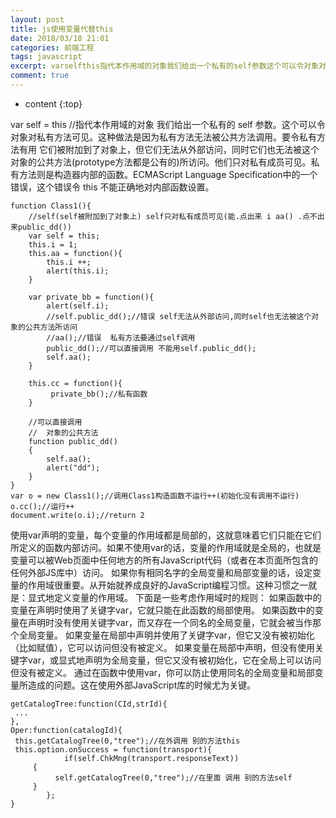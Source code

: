 ```yaml
---
layout: post
title: js使用变量代替this
date: 2018/03/18 21:01
categories: 前端工程
tags: javascript
excerpt: varselfthis指代本作用域的对象我们给出一个私有的self参数这个可以令对象对私有方法可见这种做法是因为私有方法无法被公共方法调用要令私有方法有用它们被附加到了对象上但它们无法从外部访问同时它们也无法被这个对象的公共方法prototype方法都是公有的所访问他们只对私有成员可见私有方法则是构造器内部的函数ECMAScriptLanguageSpecification中的一个错误这个错误令t
comment: true
---
```


* content
{:top}

var self = this //指代本作用域的对象 我们给出一个私有的 self
参数。这个可以令对象对私有方法可见。这种做法是因为私有方法无法被公共方法调用。要令私有方法有用
它们被附加到了对象上，但它们无法从外部访问，同时它们也无法被这个对象的公共方法(prototype方法都是公有的)所访问。他们只对私有成员可见。私有方法则是构造器内部的函数。ECMAScript
Language Specification中的一个错误，这个错误令 this 不能正确地对内部函数设置。

    
    
    function Class1(){
        //self(self被附加到了对象上) self只对私有成员可见(能.点出来 i aa() .点不出来public_dd())
        var self = this;
        this.i = 1;
        this.aa = function(){
            this.i ++;
            alert(this.i);
        }
    
        var private_bb = function(){
            alert(self.i);
            //self.public_dd();//错误 self无法从外部访问,同时self也无法被这个对象的公共方法所访问
            //aa();//错误  私有方法要通过self调用
            public_dd();//可以直接调用 不能用self.public_dd();
            self.aa();
        }
    
        this.cc = function(){
             private_bb();//私有函数
        }
    
        //可以直接调用
        //  对象的公共方法
        function public_dd()
        {
            self.aa();
            alert("dd");
        }
    }
    var o = new Class1();//调用Class1构造函数不运行++(初始化没有调用不运行)
    o.cc();//运行++
    document.write(o.i);//return 2
    

使用var声明的变量，每个变量的作用域都是局部的，这就意味着它们只能在它们所定义的函数内部访问。如果不使用var的话，变量的作用域就是全局的，也就是变量可以被Web页面中任何地方的所有JavaScript代码（或者在本页面所包含的任何外部JS库中）访问。
如果你有相同名字的全局变量和局部变量的话，设定变量的作用域很重要。从开始就养成良好的JavaScript编程习惯。这种习惯之一就是：显式地定义变量的作用域。
下面是一些考虑作用域时的规则： 如果函数中的变量在声明时使用了关键字var，它就只能在此函数的局部使用。
如果函数中的变量在声明时没有使用关键字var，而又存在一个同名的全局变量，它就会被当作那个全局变量。
如果变量在局部中声明并使用了关键字var，但它又没有被初始化（比如赋值），它可以访问但没有被定义。
如果变量在局部中声明，但没有使用关键字var，或显式地声明为全局变量，但它又没有被初始化，它在全局上可以访问但没有被定义。
通过在函数中使用var，你可以防止使用同名的全局变量和局部变量所造成的问题。这在使用外部JavaScript库的时候尤为关键。

    
    
    getCatalogTree:function(CId,strId){
     ...
    },
    Oper:function(catalogId){
     this.getCatalogTree(0,"tree");//在外调用 别的方法this
     this.option.onSuccess = function(transport){
                if(self.ChkMng(transport.responseText))
         {
              self.getCatalogTree(0,"tree");//在里面 调用 别的方法self
         } 
            };
    }
    


    